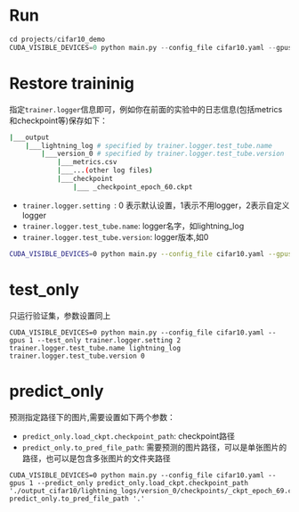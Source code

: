 
# Run

```python
cd projects/cifar10_demo
CUDA_VISIBLE_DEVICES=0 python main.py --config_file cifar10.yaml --gpus 1 
```

# Restore traininig

指定`trainer.logger`信息即可，例如你在前面的实验中的日志信息(包括metrics和checkpoint等)保存如下：

```bash
|___output
    |___lightning_log # specified by trainer.logger.test_tube.name
        |___version_0 # specified by trainer.logger.test_tube.version
            |___metrics.csv
            |___...(other log files)
            |___checkpoint
                |___ _checkpoint_epoch_60.ckpt
```

- `trainer.logger.setting `: 0 表示默认设置，1表示不用logger，2表示自定义logger
- `trainer.logger.test_tube.name`: logger名字，如lightning_log
- `trainer.logger.test_tube.version`: logger版本,如0


```bash
CUDA_VISIBLE_DEVICES=0 python main.py --config_file cifar10.yaml --gpus 1 trainer.logger.setting 2 trainer.logger.test_tube.name lightning_log trainer.logger.test_tube.version 0
```

# test_only

只运行验证集，参数设置同上
```
CUDA_VISIBLE_DEVICES=0 python main.py --config_file cifar10.yaml --gpus 1 --test_only trainer.logger.setting 2 trainer.logger.test_tube.name lightning_log trainer.logger.test_tube.version 0
```

# predict_only

预测指定路径下的图片,需要设置如下两个参数：

- `predict_only.load_ckpt.checkpoint_path`: checkpoint路径
- `predict_only.to_pred_file_path`: 需要预测的图片路径，可以是单张图片的路径，也可以是包含多张图片的文件夹路径

```
CUDA_VISIBLE_DEVICES=0 python main.py --config_file cifar10.yaml --gpus 1 --predict_only predict_only.load_ckpt.checkpoint_path './output_cifar10/lightning_logs/version_0/checkpoints/_ckpt_epoch_69.ckpt' predict_only.to_pred_file_path '.'
```